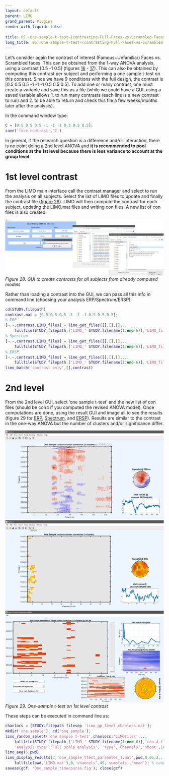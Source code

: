 ```yaml
---
layout: default
parent: LIMO
grand_parent: Plugins
render_with_liquid: false

title: 05.-One-sample-t-test-(contrasting-Full-Faces-vs-Scrambled-Faces-at-the-subject-level)
long_title: 05.-One-sample-t-test-(contrasting-Full-Faces-vs-Scrambled-Faces-at-the-subject-level)
---
```

Let’s consider again the contrast of interest (Famous+Unfamiliar) Faces vs. Scrambled faces. This can be obtained from the 1-way ANOVA analysis, using a contrast [0.5 -1 0.5] (figures [16](https://raw.githubusercontent.com/LIMO-EEG-Toolbox/limo_meeg/master/resources/images/16.jpg) - [17](https://raw.githubusercontent.com/LIMO-EEG-Toolbox/limo_meeg/master/resources/images/17.jpg)). This can also be obtained by computing this contrast per subject and performing a one sample t-test on this contrast. Since we have 9 conditions with the full design, the contrast is [0.5 0.5 0.5 -1 -1 -1 0.5 0.5 0.5]. To add one or many contrast, one must create a variable and save this as a file (while we could have a GUI, using a saved variable allows 1. to run many contrasts (each line is a new contrast to run) and 2. to be able to return and check this file a few weeks/months later after the analysis).

In the command window type:  
```matlab
C = [0.5 0.5 0.5 -1 -1 -1 0.5 0.5 0.5];
save('face_contrast','C')
```

In general, if the research question is a difference and/or interaction, there is no point doing a 2nd level ANOVA and **it is recommended to pool conditions at the 1st level because there is less variance to account at the group level**.

# 1st level contrast	

From the LIMO main interface call the contrast manager and select to run the analysis on all subjects. Select the list of LIMO files to update and finally the contrast file ([figure 28](https://raw.githubusercontent.com/LIMO-EEG-Toolbox/limo_meeg/master/resources/images/28.jpg)). LIMO will then compute the contrast for each subject, updating the LIMO.mat files and writing con files. A new list of con files is also created.  

![Figure 28. create contrasts](https://raw.githubusercontent.com/LIMO-EEG-Toolbox/limo_meeg/master/resources/images/28.jpg) 
_Figure 28. GUI to create contrasts for all subjects from already computed models_  

Rather than loading a contrast into the GUI, we can pass all this info in command line (choosing your analysis ERP/Spectrum/ERSP):
```matlab
cd(STUDY.filepath)
contrast.mat = [0.5 0.5 0.5 -1 -1 -1 0.5 0.5 0.5];
% ERP
[~,~,contrast.LIMO_files] = limo_get_files([],[],[],...
    fullfile(STUDY.filepath,['LIMO_' STUDY.filename(1:end-6)],'LIMO_files_FaceRepAll_GLM_Channels_Time_WLS.txt'));
% Spectrum
[~,~,contrast.LIMO_files] = limo_get_files([],[],[],...
    fullfile(STUDY.filepath,['LIMO_' STUDY.filename(1:end-6)],'LIMO_files_FaceRepAll_GLM_Channels_Frequency_WLS.txt'));
% ERSP
[~,~,contrast.LIMO_files] = limo_get_files([],[],[],...
    fullfile(STUDY.filepath,['LIMO_' STUDY.filename(1:end-6)],'LIMO_files_FaceRepAll_GLM_Channels_Time-Frequency_WLS.txt'));
limo_batch('contrast only',[],contrast)
```

# 2nd level 	

From the 2nd level GUI, select ‘one sample t-test’ and the new list of con files (should be con4 if you computed the revised ANOVA model). Once computations are done, using the result GUI and image all to see the results (figure 29 for [ERP](https://raw.githubusercontent.com/LIMO-EEG-Toolbox/limo_meeg/master/resources/images/29a.jpg), [Spectrum](https://raw.githubusercontent.com/LIMO-EEG-Toolbox/limo_meeg/master/resources/images/29b.jpg), and [ERSP](https://raw.githubusercontent.com/LIMO-EEG-Toolbox/limo_meeg/master/resources/images/29c.jpg)). Results are similar to the contrast in the one-way ANOVA but the number of clusters and/or significance differ.  

![Figure 29a. ttest ersp](https://raw.githubusercontent.com/LIMO-EEG-Toolbox/limo_meeg/master/resources/images/29a.jpg)
![Figure 29b. ttest ersp](https://raw.githubusercontent.com/LIMO-EEG-Toolbox/limo_meeg/master/resources/images/29b.jpg)
![Figure 29c. ttest ersp](https://raw.githubusercontent.com/LIMO-EEG-Toolbox/limo_meeg/master/resources/images/29c.jpg) 
_Figure 29. One-sample t-test on 1st level contrast_  

These steps can be executed in command line as:  
```matlab
chanlocs = [STUDY.filepath filesep 'limo_gp_level_chanlocs.mat'];
mkdir('one_sample'); cd('one_sample');
limo_random_select('one sample t-test',chanlocs,'LIMOfiles',...
    fullfile(STUDY.filepath,['LIMO_' STUDY.filename(1:end-6)],'con_4_files_FaceRepAll_GLM_Channels_Time_WLS.txt'),...
    'analysis_type','Full scalp analysis', 'type','Channels','nboot',101,'tfce',0);
limo_eeg(5,pwd)
limo_display_results(3,'one_sample_ttest_parameter_1.mat',pwd,0.05,2,...
    fullfile(pwd,'LIMO.mat'),0,'channels',49,'sumstats','mean'); % course plot
saveas(gcf, 'One_sample_timecourse.fig'); close(gcf)
```